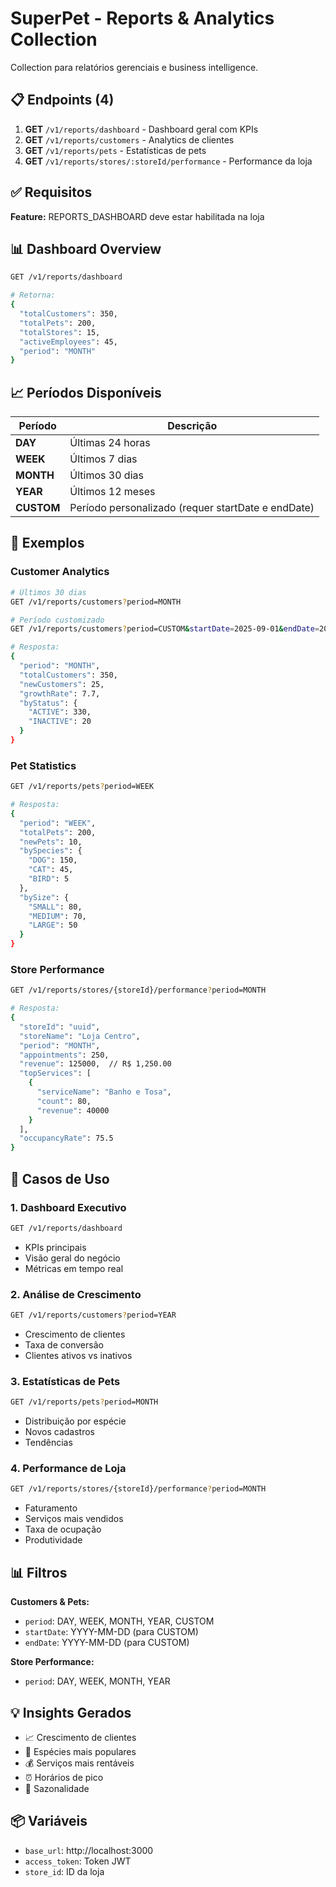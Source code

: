 # SuperPet - Reports & Analytics Collection

Collection para relatórios gerenciais e business intelligence.

## 📋 Endpoints (4)

1. **GET** `/v1/reports/dashboard` - Dashboard geral com KPIs
2. **GET** `/v1/reports/customers` - Analytics de clientes
3. **GET** `/v1/reports/pets` - Estatísticas de pets
4. **GET** `/v1/reports/stores/:storeId/performance` - Performance da loja

## ✅ Requisitos

**Feature:** REPORTS_DASHBOARD deve estar habilitada na loja

## 📊 Dashboard Overview

```bash
GET /v1/reports/dashboard

# Retorna:
{
  "totalCustomers": 350,
  "totalPets": 200,
  "totalStores": 15,
  "activeEmployees": 45,
  "period": "MONTH"
}
```

## 📈 Períodos Disponíveis

| Período | Descrição |
|---------|-----------|
| **DAY** | Últimas 24 horas |
| **WEEK** | Últimos 7 dias |
| **MONTH** | Últimos 30 dias |
| **YEAR** | Últimos 12 meses |
| **CUSTOM** | Período personalizado (requer startDate e endDate) |

## 📝 Exemplos

### Customer Analytics

```bash
# Últimos 30 dias
GET /v1/reports/customers?period=MONTH

# Período customizado
GET /v1/reports/customers?period=CUSTOM&startDate=2025-09-01&endDate=2025-10-01

# Resposta:
{
  "period": "MONTH",
  "totalCustomers": 350,
  "newCustomers": 25,
  "growthRate": 7.7,
  "byStatus": {
    "ACTIVE": 330,
    "INACTIVE": 20
  }
}
```

### Pet Statistics

```bash
GET /v1/reports/pets?period=WEEK

# Resposta:
{
  "period": "WEEK",
  "totalPets": 200,
  "newPets": 10,
  "bySpecies": {
    "DOG": 150,
    "CAT": 45,
    "BIRD": 5
  },
  "bySize": {
    "SMALL": 80,
    "MEDIUM": 70,
    "LARGE": 50
  }
}
```

### Store Performance

```bash
GET /v1/reports/stores/{storeId}/performance?period=MONTH

# Resposta:
{
  "storeId": "uuid",
  "storeName": "Loja Centro",
  "period": "MONTH",
  "appointments": 250,
  "revenue": 125000,  // R$ 1,250.00
  "topServices": [
    {
      "serviceName": "Banho e Tosa",
      "count": 80,
      "revenue": 40000
    }
  ],
  "occupancyRate": 75.5
}
```

## 🎯 Casos de Uso

### 1. Dashboard Executivo
```bash
GET /v1/reports/dashboard
```
- KPIs principais
- Visão geral do negócio
- Métricas em tempo real

### 2. Análise de Crescimento
```bash
GET /v1/reports/customers?period=YEAR
```
- Crescimento de clientes
- Taxa de conversão
- Clientes ativos vs inativos

### 3. Estatísticas de Pets
```bash
GET /v1/reports/pets?period=MONTH
```
- Distribuição por espécie
- Novos cadastros
- Tendências

### 4. Performance de Loja
```bash
GET /v1/reports/stores/{storeId}/performance?period=MONTH
```
- Faturamento
- Serviços mais vendidos
- Taxa de ocupação
- Produtividade

## 📊 Filtros

**Customers & Pets:**
- `period`: DAY, WEEK, MONTH, YEAR, CUSTOM
- `startDate`: YYYY-MM-DD (para CUSTOM)
- `endDate`: YYYY-MM-DD (para CUSTOM)

**Store Performance:**
- `period`: DAY, WEEK, MONTH, YEAR

## 💡 Insights Gerados

- 📈 Crescimento de clientes
- 🐾 Espécies mais populares
- 💰 Serviços mais rentáveis
- ⏰ Horários de pico
- 📅 Sazonalidade

## 📦 Variáveis

- `base_url`: http://localhost:3000
- `access_token`: Token JWT
- `store_id`: ID da loja


